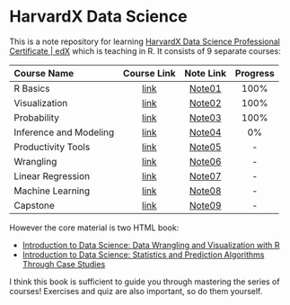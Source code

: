 # HarvardX Data Science

This is a note repository for learning [HarvardX Data Science Professional Certificate | edX](https://www.edx.org/certificates/professional-certificate/harvardx-data-science) which is teaching in R.
It consists of 9 separate courses:

| Course Name            |                                              Course Link                                              |                Note Link                 | Progress |
| :--------------------- | :---------------------------------------------------------------------------------------------------: | :--------------------------------------: | :------: |
| R Basics               |       [link](https://www.edx.org/learn/r-programming/harvard-university-data-science-r-basics)        |        [Note01](./01-R_Basics.md)        |   100%   |
| Visualization          |  [link](https://www.edx.org/learn/data-visualization/harvard-university-data-science-visualization)   |     [Note02](./02-Visualization.md)      |   100%   |
| Probability            |       [link](https://www.edx.org/learn/probability/harvard-university-data-science-probability)       |      [Note03](./03-Probability.md)       |   100%   |
| Inference and Modeling | [link](https://www.edx.org/learn/data-science/harvard-university-data-science-inference-and-modeling) | [Note04](./04-Inference_and_Modeling.md) |    0%    |
| Productivity Tools     |   [link](https://www.edx.org/learn/data-science/harvard-university-data-science-productivity-tools)   |   [Note05](./05-Productivity_Tools.md)   |    -     |
| Wrangling              |       [link](https://www.edx.org/learn/data-science/harvard-university-data-science-wrangling)        |       [Note06](./06-Wrangling.md)        |    -     |
| Linear Regression      |   [link](https://www.edx.org/learn/data-science/harvard-university-data-science-linear-regression)    |   [Note07](./07-Linear_Regression.md)    |    -     |
| Machine Learning       |  [link](https://www.edx.org/learn/machine-learning/harvard-university-data-science-machine-learning)  |    [Note08](./08-Machine_Learning.md)    |    -     |
| Capstone               |        [link](https://www.edx.org/learn/data-science/harvard-university-data-science-capstone)        |        [Note09](./09-Capstone.md)        |    -     |

However the core material is two HTML book:

- [Introduction to Data Science: Data Wrangling and Visualization with R](https://rafalab.dfci.harvard.edu/dsbook-part-1/)
- [Introduction to Data Science: Statistics and Prediction Algorithms Through Case Studies](https://rafalab.dfci.harvard.edu/dsbook-part-2/)

I think this book is sufficient to guide you through mastering the series of courses!
Exercises and quiz are also important, so do them yourself.
